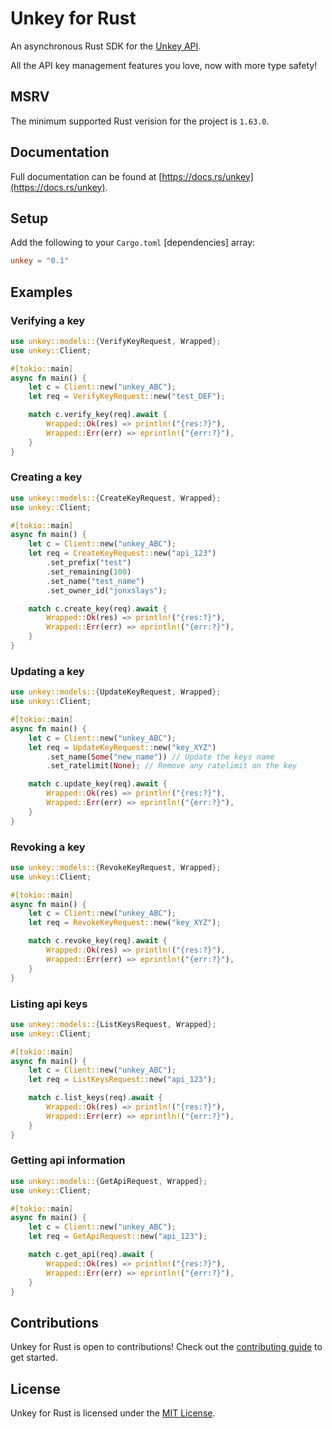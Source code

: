 # Unkey for Rust

An asynchronous Rust SDK for the [Unkey API](https://docs.unkey.dev/introduction).

All the API key management features you love, now with more type safety!

## MSRV

The minimum supported Rust verision for the project is `1.63.0`.

## Documentation

Full documentation can be found at [https://docs.rs/unkey](https://docs.rs/unkey).

## Setup

Add the following to your `Cargo.toml` [dependencies] array:

```toml
unkey = "0.1"
```

## Examples

### Verifying a key

```rust
use unkey::models::{VerifyKeyRequest, Wrapped};
use unkey::Client;

#[tokio::main]
async fn main() {
    let c = Client::new("unkey_ABC");
    let req = VerifyKeyRequest::new("test_DEF");

    match c.verify_key(req).await {
        Wrapped::Ok(res) => println!("{res:?}"),
        Wrapped::Err(err) => eprintln!("{err:?}"),
    }
}
```

### Creating a key

```rust
use unkey::models::{CreateKeyRequest, Wrapped};
use unkey::Client;

#[tokio::main]
async fn main() {
    let c = Client::new("unkey_ABC");
    let req = CreateKeyRequest::new("api_123")
        .set_prefix("test")
        .set_remaining(100)
        .set_name("test_name")
        .set_owner_id("jonxslays");

    match c.create_key(req).await {
        Wrapped::Ok(res) => println!("{res:?}"),
        Wrapped::Err(err) => eprintln!("{err:?}"),
    }
}
```

### Updating a key

```rust
use unkey::models::{UpdateKeyRequest, Wrapped};
use unkey::Client;

#[tokio::main]
async fn main() {
    let c = Client::new("unkey_ABC");
    let req = UpdateKeyRequest::new("key_XYZ")
        .set_name(Some("new_name")) // Update the keys name
        .set_ratelimit(None); // Remove any ratelimit on the key

    match c.update_key(req).await {
        Wrapped::Ok(res) => println!("{res:?}"),
        Wrapped::Err(err) => eprintln!("{err:?}"),
    }
}
```

### Revoking a key

```rust
use unkey::models::{RevokeKeyRequest, Wrapped};
use unkey::Client;

#[tokio::main]
async fn main() {
    let c = Client::new("unkey_ABC");
    let req = RevokeKeyRequest::new("key_XYZ");

    match c.revoke_key(req).await {
        Wrapped::Ok(res) => println!("{res:?}"),
        Wrapped::Err(err) => eprintln!("{err:?}"),
    }
}
```

### Listing api keys

```rust
use unkey::models::{ListKeysRequest, Wrapped};
use unkey::Client;

#[tokio::main]
async fn main() {
    let c = Client::new("unkey_ABC");
    let req = ListKeysRequest::new("api_123");

    match c.list_keys(req).await {
        Wrapped::Ok(res) => println!("{res:?}"),
        Wrapped::Err(err) => eprintln!("{err:?}"),
    }
}
```

### Getting api information

```rust
use unkey::models::{GetApiRequest, Wrapped};
use unkey::Client;

#[tokio::main]
async fn main() {
    let c = Client::new("unkey_ABC");
    let req = GetApiRequest::new("api_123");

    match c.get_api(req).await {
        Wrapped::Ok(res) => println!("{res:?}"),
        Wrapped::Err(err) => eprintln!("{err:?}"),
    }
}
```

## Contributions

Unkey for Rust is open to contributions! Check out the
[contributing guide](https://github.com/Jonxslays/unkey/blob/master/CONTRIBUTING.md)
to get started.

## License

Unkey for Rust is licensed under the
[MIT License](https://github.com/Jonxslays/unkey/blob/master/LICENSE).
